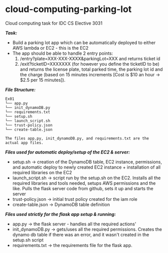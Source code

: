 # cloud-computing-parking-lot

Cloud computing task for IDC CS Elective 3031

___Task:___
- Build a parking lot app which can be automatically deployed to either AWS lambda or EC2 - this is the EC2
- The app should be able to handle 2 entry points:
    1. /entry?plate=XXX-XXX-XXXX&parkingLot=XXX    and returns ticket id
    2. /exit?ticketID=XXXXXXX (for however you define the ticketID to be)    and returns the license plate, total parked time, the parking lot id and the charge (based
on 15 minutes increments [Cost is $10 an hour -> $2.5 per 15 minutes]).
    
       
___File Structure:___
```
Ex01
└── app.py
└── init_dynamoDB.py
└── requirements.txt
└── setup.sh
└── launch_script.sh
└── trust-policy.json
└── create-table.json

The files app.py, init_dynamoDB.py, and requirements.txt are the actual app files.

```

___Files used for automatic deploy/setup of the EC2 & server:___
- setup.sh -> creation of the DynamoDB table, EC2 instance, permissions, and automatic deploy to newly created EC2 instance + installation of all required libraries on the EC2
- launch_script.sh -> script run by the setup.sh on the EC2. Installs all the required libraries and tools needed, setups AWS permissions and the like. Pulls the flask server code from github, sets it up and starts the server
- trust-policy.json -> initial trust policy created for the iam role
- create-table.json -> DynamoDB table definition

___Files used strictly for the flask app setup & running:___
- app.py -> the flask server - handles all the required actions'
- init_dynamoDB.py -> gets/uses all the required permissions. Creates the dynamo db table if there was an error, and it wasn't created in the setup.sh script
- requirements.txt -> the requirements file for the flask app. 
